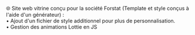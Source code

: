 🌐 Site web vitrine conçu pour la société Forstat (Template et style conçus à l'aide d'un générateur) :  
• Ajout d'un fichier de style additionnel pour plus de personnalisation.  
• Gestion des animations Lottie en JS  

